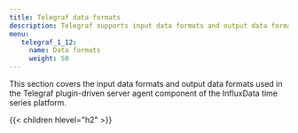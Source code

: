 ```yaml
---
title: Telegraf data formats
description: Telegraf supports input data formats and output data formats for converting input and output data.
menu:
   telegraf_1_12:
     name: Data formats
     weight: 50
---
```

This section covers the input data formats and output data formats used in the Telegraf plugin-driven server agent component of the InfluxData time series platform.

{{< children hlevel="h2" >}}
